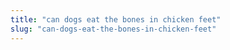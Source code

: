 ```yaml
---
title: "can dogs eat the bones in chicken feet"
slug: "can-dogs-eat-the-bones-in-chicken-feet"
---
```


